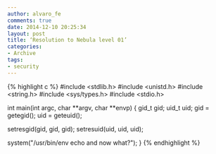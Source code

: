 ```yaml
---
author: alvaro_fe
comments: true
date: 2014-12-10 20:25:34
layout: post
title: ‘Resolution to Nebula level 01’
categories:
- Archive
tags:
- security
---
```


{% highlight c %}
#include <stdlib.h>
#include <unistd.h>
#include <string.h>
#include <sys/types.h>
#include <stdio.h>

int main(int argc, char **argv, char **envp)
{
  gid_t gid;
  uid_t uid;
  gid = getegid();
  uid = geteuid();

  setresgid(gid, gid, gid);
  setresuid(uid, uid, uid);

  system("/usr/bin/env echo and now what?");
}
{% endhighlight %}